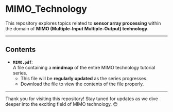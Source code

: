 # MIMO_Technology

This repository explores topics related to **sensor array processing** within the domain of **MIMO (Multiple-Input Multiple-Output) technology**.

---

## Contents

- **`MIMO.pdf`**:  
  A file containing a **mindmap** of the entire MIMO technology tutorial series.  
  - This file will be **regularly updated** as the series progresses.
  - Download the file to view the contents of the file properly.

---

Thank you for visiting this repository! Stay tuned for updates as we dive deeper into the exciting field of MIMO technology. 😊
